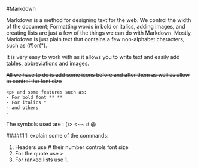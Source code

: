 #Markdown
<p> Markdown is a method for designing text for the web. We control the width of the document; Formatting words in bold or italics, adding images, and creating lists are just a few of the things we can do with Markdown. Mostly, Markdown is just plain text that contains a few non-alphabet characters, such as (#)or(*).

 <p> It is very easy to work with as it allows you to write text and easily add tables, abbreviations and images.
          
   ~~All we have to do is add some icons before and after them as well as allow to control the font size~~
       
       
    <p> and some features such as:
    - For bold font ** **
    - For italics * 
    - and others
    - 
  <p> The symbols used are
: ()> <~~ # @
          
          
 #####I'll explain some of the commands:
  1. Headers use # their number controls font size
  2. For the quote  use >
  3. For ranked lists use 1.


 
